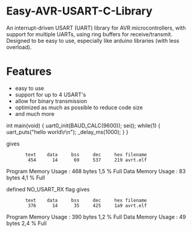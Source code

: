 # Easy-AVR-USART-C-Library
An interrupt-driven USART (UART) library for AVR microcontrollers, with support for multiple UARTs, using ring
buffers for receive/transmit. Designed to be easy to use, especially like arduino libraries (with less overload).

# Features
- easy to use
- support for up to 4 USART's
- allow for binary transmission
- optimized as much as possible to reduce code size
- and much more

int main(void)
{
	uart0_init(BAUD_CALC(9600));
    sei();
    while(1)
    {
		uart_puts("hello world\r\n");
		_delay_ms(1000);
    }
}

gives

		   text	   data	    bss	    dec	    hex	filename
		    454	     14	     69	    537	    219	avrt.elf

Program Memory Usage 	:	468 bytes   1,5 % Full
Data Memory Usage 		:	83 bytes   4,1 % Full

defined  NO_USART_RX flag gives

		   text	   data	    bss	    dec	    hex	filename
		    376	     14	     35	    425	    1a9	avrt.elf

Program Memory Usage 	:	390 bytes   1,2 % Full
Data Memory Usage 		:	49 bytes   2,4 % Full